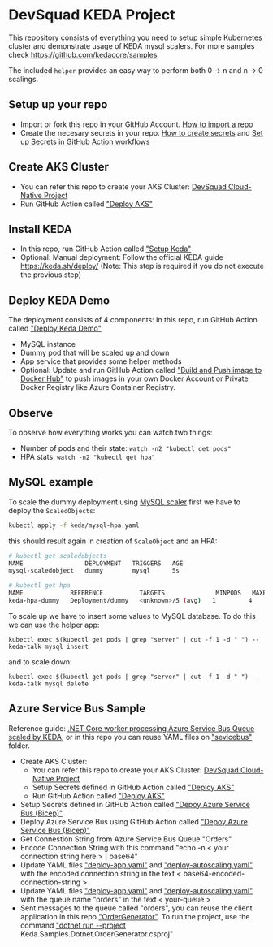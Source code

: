 # DevSquad KEDA Project

This repository consists of everything you need to setup simple Kubernetes 
cluster and demonstrate usage of KEDA mysql scalers. For more
samples check https://github.com/kedacore/samples

The included `helper` provides an easy way to perform both 0 -> n and n -> 0 scalings.  

## Setup up your repo
- Import or fork this repo in your GitHub Account. [How to import a repo](https://docs.github.com/en/get-started/importing-your-projects-to-github/importing-source-code-to-github/importing-a-repository-with-github-importer)
- Create the necesary secrets in your repo. [How to create secrets](https://docs.github.com/en/actions/security-guides/encrypted-secrets#creating-encrypted-secrets-for-a-repository) and [Set up Secrets in GitHub Action workflows](https://github.com/Azure/actions-workflow-samples/blob/master/assets/create-secrets-for-GitHub-workflows.md)

## Create AKS Cluster
- You can refer this repo to create your AKS Cluster: [DevSquad Cloud-Native Project](https://github.com/oaviles/hello_cloud-native)
- Run GitHub Action called ["Deploy AKS"](https://github.com/oaviles/hello_cloud-native/actions/workflows/deploy-aks.yml)

## Install KEDA
- In this repo, run GitHub Action called ["Setup Keda"](https://github.com/oaviles/keda-example/actions/workflows/setup-keda.yml)
- Optional: Manual deployment: Follow the official KEDA guide https://keda.sh/deploy/ (Note: This step is required if you do not execute the previous step)


## Deploy KEDA Demo
The deployment consists of 4 components: In this repo, run GitHub Action called ["Deploy Keda Demo"](https://github.com/oaviles/keda-example/actions/workflows/deploy-demo.yml)
- MySQL instance
- Dummy pod that will be scaled up and down
- App service that provides some helper methods
- Optional: Update and run GitHub Action called ["Build and Push image to Docker Hub"](https://github.com/oaviles/keda-example/blob/master/.github/workflows/build-image-app.yml) to push images in your own Docker Account or Private Docker Registry like Azure Container Registry.



## Observe
To observe how everything works you can watch two things:
- Number of pods and their state: `watch -n2 "kubectl get pods"`
- HPA stats: `watch -n2 "kubectl get hpa"`


## MySQL example
To scale the dummy deployment using 
[MySQL scaler](https://keda.sh/scalers/mysql/) first we have to
deploy the `ScaledObjects`:
```sh
kubectl apply -f keda/mysql-hpa.yaml
```
this should result again in creation of `ScaleObject` and an HPA:
```sh
# kubectl get scaledobjects
NAME                 DEPLOYMENT   TRIGGERS   AGE
mysql-scaledobject   dummy        mysql      5s

# kubectl get hpa
NAME             REFERENCE          TARGETS              MINPODS   MAXPODS   REPLICAS   AGE
keda-hpa-dummy   Deployment/dummy   <unknown>/5 (avg)   1         4         0          45s
```

To scale up we have to insert some values to MySQL database. 
To do this we can use the helper app:
```shell script
kubectl exec $(kubectl get pods | grep "server" | cut -f 1 -d " ") -- keda-talk mysql insert
```
and to scale down:
```shell script
kubectl exec $(kubectl get pods | grep "server" | cut -f 1 -d " ") -- keda-talk mysql delete
```

## Azure Service Bus Sample
Reference guide: [.NET Core worker processing Azure Service Bus Queue scaled by KEDA](https://github.com/kedacore/sample-dotnet-worker-servicebus-queue/blob/main/connection-string-scenario.md), or in this repo you can reuse YAML files on ["sevicebus"](https://github.com/oaviles/keda-example/tree/master/servicebus) folder.

- Create AKS Cluster:
  + You can refer this repo to create your AKS Cluster: [DevSquad Cloud-Native Project](https://github.com/oaviles/hello_cloud-native)
  + Setup Secrets defined in GitHub Action called ["Deploy AKS"](https://github.com/oaviles/hello_cloud-native/actions/workflows/deploy-aks.yml)
  + Run GitHub Action called ["Deploy AKS"](https://github.com/oaviles/hello_cloud-native/actions/workflows/deploy-aks.yml)
- Setup Secrets defined in GitHub Action called ["Depoy Azure Service Bus (Bicep)"](https://github.com/oaviles/keda-example/actions/workflows/deploy-servicebus-bicep.yml)
- Deploy Azure Service Bus using GitHub Action called ["Depoy Azure Service Bus (Bicep)"](https://github.com/oaviles/keda-example/actions/workflows/deploy-servicebus-bicep.yml)
- Get Connestion String from Azure Service Bus Queue "Orders"
- Encode Connection String with this command "echo -n < your connection string here > | base64"
- Update YAML files ["deploy-app.yaml"](https://github.com/oaviles/keda-example/blob/master/servicebus/deploy-app.yaml) and ["deploy-autoscaling.yaml"](https://github.com/oaviles/keda-example/blob/master/servicebus/deploy-autoscaling.yaml) with the encoded connection string in the text < base64-encoded-connection-string >
- Update YAML files ["deploy-app.yaml"](https://github.com/oaviles/keda-example/blob/master/servicebus/deploy-app.yaml) and ["deploy-autoscaling.yaml"](https://github.com/oaviles/keda-example/blob/master/servicebus/deploy-autoscaling.yaml) with the queue name "orders" in the text < your-queue >
- Sent messages to the queue called "orders", you can reuse the client application in this repo ["OrderGenerator"](https://github.com/kedacore/sample-dotnet-worker-servicebus-queue/tree/main/src/Keda.Samples.Dotnet.OrderGenerator). To run the project, use the command ["dotnet run --project](https://docs.microsoft.com/en-us/dotnet/core/tools/dotnet-run) Keda.Samples.Dotnet.OrderGenerator.csproj"
